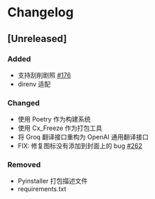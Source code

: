# Changelog

## [Unreleased]

### Added
- 支持刮削剧照 [#176](https://github.com/Yuukiy/JavSP/issues/176)
- direnv 适配

### Changed
- 使用 Poetry 作为构建系统
- 使用 Cx_Freeze 作为打包工具
- 将 Groq 翻译接口重构为 OpenAI 通用翻译接口
- FIX: 修复图标没有添加到封面上的 bug [#262](https://github.com/Yuukiy/JavSP/issues/176)

### Removed
- Pyinstaller 打包描述文件
- requirements.txt
